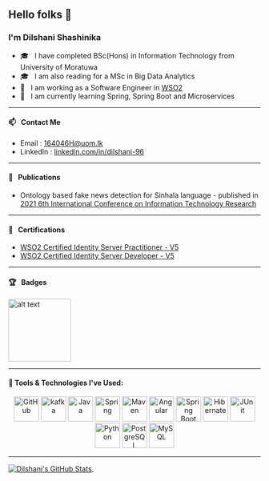 ## Hello folks 👋
### I'm Dilshani Shashinika
- :mortar_board:  &nbsp; I have completed BSc(Hons) in Information Technology from University of Moratuwa
- :mortar_board:  &nbsp; I am also reading for a MSc in Big Data Analytics
- :office:  &nbsp; I am working as a Software Engineer in [WSO2](https://wso2.com/)
- :seedling: &nbsp; I am currently learning Spring, Spring Boot and Microservices

<hr>

#### :mailbox: &nbsp;  Contact Me
- Email : [164046H@uom.lk](mailto:164046H@uom.lk)
- LinkedIn : [linkedin.com/in/dilshani-96](https://lk.linkedin.com/in/dilshani-96)

<hr>

#### :page_facing_up: &nbsp;  Publications
- Ontology based fake news detection for Sinhala language - published in [2021 6th International Conference on Information Technology Research](https://ieeexplore.ieee.org/document/9657257)

<hr>

#### 🏅 &nbsp;  Certifications 
- [WSO2 Certified Identity Server Practitioner - V5](https://certification.wso2.com/web/certificate/AYAALQ)
- [WSO2 Certified Identity Server Developer - V5](https://certification.wso2.com/web/certificate/AYAALQ)

<hr>

#### :trophy: &nbsp; Badges 
<img src="https://user-images.githubusercontent.com/43839993/142715022-7b00d7bb-1ea9-447d-87e6-50869087bae5.png" alt="alt text" width="125" height="125">

<hr>

#### :toolbox: Tools & Technologies I've Used:

<div align="center">
	<img height="50" src="https://user-images.githubusercontent.com/25181517/192108374-8da61ba1-99ec-41d7-80b8-fb2f7c0a4948.png" alt="GitHub" title="GitHub" />
	<img height="50" src="https://user-images.githubusercontent.com/25181517/192107004-2d2fff80-d207-4916-8a3e-130fee5ee495.png" alt="kafka" title="kafka" />
	<img height="50" src="https://user-images.githubusercontent.com/25181517/117201156-9a724800-adec-11eb-9a9d-3cd0f67da4bc.png" alt="Java" title="Java" />
	<img height="50" src="https://user-images.githubusercontent.com/25181517/117201470-f6d56780-adec-11eb-8f7c-e70e376cfd07.png" alt="Spring" title="Spring" />
	<img height="50" src="https://user-images.githubusercontent.com/25181517/117207242-07d5a700-adf4-11eb-975e-be04e62b984b.png" alt="Maven" title="Maven" />
	<img height="50" src="https://user-images.githubusercontent.com/25181517/183890595-779a7e64-3f43-4634-bad2-eceef4e80268.png" alt="Angular" title="Angular" />
	<img height="50" src="https://user-images.githubusercontent.com/25181517/183891303-41f257f8-6b3d-487c-aa56-c497b880d0fb.png" alt="Spring Boot" title="Spring Boot" />
	<img height="50" src="https://user-images.githubusercontent.com/25181517/117207493-49665200-adf4-11eb-808e-a9c0fcc2a0a0.png" alt="Hibernate" title="Hibernate" />
	<img height="50" src="https://user-images.githubusercontent.com/25181517/117533873-484d4480-afef-11eb-9fad-67c8605e3592.png" alt="JUnit" title="JUnit" />
	<img height="50" src="https://user-images.githubusercontent.com/25181517/183423507-c056a6f9-1ba8-4312-a350-19bcbc5a8697.png" alt="Python" title="Python" />
	<img height="50" src="https://user-images.githubusercontent.com/25181517/117208740-bfb78400-adf5-11eb-97bb-09072b6bedfc.png" alt="PostgreSQL" title="PostgreSQL" />
	<img height="50" src="https://user-images.githubusercontent.com/25181517/183896128-ec99105a-ec1a-4d85-b08b-1aa1620b2046.png" alt="MySQL" title="MySQL" />
</div>
<hr>

<a href="https://github.com/DilshaniSH/DilshaniSH">
  <img align="center" src="https://github-readme-stats.vercel.app/api?username=DilshaniSH&show_icons=true&theme=tokyonight" alt="Dilshani's GitHub Stats" />

</a>
&nbsp

<!--
**DilshaniSH/DilshaniSH** is a ✨ _special_ ✨ repository because its `README.md` (this file) appears on your GitHub profile.

Here are some ideas to get you started:

- 🔭 I’m currently working on ...
- 🌱 I’m currently learning ...
- 👯 I’m looking to collaborate on ...
- 🤔 I’m looking for help with ...
- 💬 Ask me about ...
- 📫 How to reach me: ...
- 😄 Pronouns: ...
- ⚡ Fun fact: ...
-->
